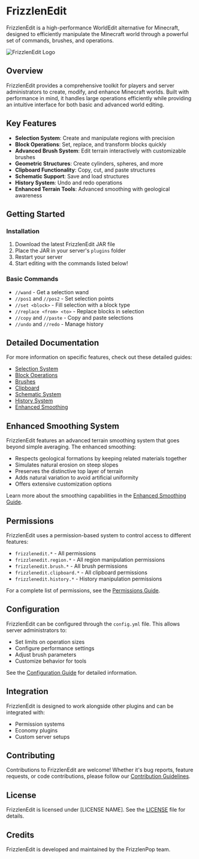 # FrizzlenEdit

FrizzlenEdit is a high-performance WorldEdit alternative for Minecraft, designed to efficiently manipulate the Minecraft world through a powerful set of commands, brushes, and operations.

![FrizzlenEdit Logo](docs/images/logo.png)

## Overview

FrizzlenEdit provides a comprehensive toolkit for players and server administrators to create, modify, and enhance Minecraft worlds. Built with performance in mind, it handles large operations efficiently while providing an intuitive interface for both basic and advanced world editing.

## Key Features

- **Selection System**: Create and manipulate regions with precision
- **Block Operations**: Set, replace, and transform blocks quickly
- **Advanced Brush System**: Edit terrain interactively with customizable brushes
- **Geometric Structures**: Create cylinders, spheres, and more
- **Clipboard Functionality**: Copy, cut, and paste structures
- **Schematic Support**: Save and load structures
- **History System**: Undo and redo operations
- **Enhanced Terrain Tools**: Advanced smoothing with geological awareness

## Getting Started

### Installation

1. Download the latest FrizzlenEdit JAR file
2. Place the JAR in your server's `plugins` folder
3. Restart your server
4. Start editing with the commands listed below!

### Basic Commands

- `//wand` - Get a selection wand
- `//pos1` and `//pos2` - Set selection points
- `//set <block>` - Fill selection with a block type
- `//replace <from> <to>` - Replace blocks in selection
- `//copy` and `//paste` - Copy and paste selections
- `//undo` and `//redo` - Manage history

## Detailed Documentation

For more information on specific features, check out these detailed guides:

- [Selection System](docs/SELECTION.md)
- [Block Operations](docs/BLOCK_OPERATIONS.md)
- [Brushes](docs/BRUSHES.md)
- [Clipboard](docs/CLIPBOARD.md)
- [Schematic System](docs/SCHEMATICS.md)
- [History System](docs/HISTORY.md)
- [Enhanced Smoothing](docs/ENHANCED_SMOOTHING.md)

## Enhanced Smoothing System

FrizzlenEdit features an advanced terrain smoothing system that goes beyond simple averaging. The enhanced smoothing:

- Respects geological formations by keeping related materials together
- Simulates natural erosion on steep slopes
- Preserves the distinctive top layer of terrain
- Adds natural variation to avoid artificial uniformity
- Offers extensive customization options

Learn more about the smoothing capabilities in the [Enhanced Smoothing Guide](docs/ENHANCED_SMOOTHING.md).

## Permissions

FrizzlenEdit uses a permission-based system to control access to different features:

- `frizzlenedit.*` - All permissions
- `frizzlenedit.region.*` - All region manipulation permissions
- `frizzlenedit.brush.*` - All brush permissions
- `frizzlenedit.clipboard.*` - All clipboard permissions
- `frizzlenedit.history.*` - History manipulation permissions

For a complete list of permissions, see the [Permissions Guide](docs/PERMISSIONS.md).

## Configuration

FrizzlenEdit can be configured through the `config.yml` file. This allows server administrators to:

- Set limits on operation sizes
- Configure performance settings
- Adjust brush parameters
- Customize behavior for tools

See the [Configuration Guide](docs/CONFIGURATION.md) for detailed information.

## Integration

FrizzlenEdit is designed to work alongside other plugins and can be integrated with:

- Permission systems
- Economy plugins
- Custom server setups

## Contributing

Contributions to FrizzlenEdit are welcome! Whether it's bug reports, feature requests, or code contributions, please follow our [Contribution Guidelines](CONTRIBUTING.md).

## License

FrizzlenEdit is licensed under [LICENSE NAME]. See the [LICENSE](LICENSE) file for details.

## Credits

FrizzlenEdit is developed and maintained by the FrizzlenPop team. 